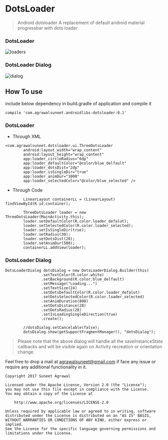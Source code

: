 # DotsLoader
> Android dotsloader
> A replacement of default android material progressbar with dots loader

### DotsLoader
![loaders](https://cloud.githubusercontent.com/assets/12999622/22540869/ad0d5c24-e948-11e6-8d8a-873ff19e5985.gif)

### DotsLoader Dialog
![dialog](https://cloud.githubusercontent.com/assets/12999622/22540867/a7c15658-e948-11e6-81a4-533b48f7d0d3.gif)



## How To use
include below dependency in build.gradle of application and compile it
```
compile 'com.agrawalsuneet.androidlibs:dotsloader:0.1'
```

### DotsLoader
* Through XML
```
<com.agrawalsuneet.dotsloader.ui.ThreeDotsLoader
        android:layout_width="wrap_content"
        android:layout_height="wrap_content"
        app:loader_circleRadius="6dp"
        app:loader_defaultColor="@color/blue_delfault"
        app:loader_dotsDist="2dp"
        app:loader_isSingleDir="true"
        app:loader_animDur="1000"
        app:loader_selectedColor="@color/blue_selected" />
```

*  Through Code
```
        LinearLayout containerLL = (LinearLayout) findViewById(R.id.container);

        ThreeDotsLoader loader = new ThreeDotsLoader(MainActivity.this);
        loader.setDefaultColor(R.color.loader_defalut);
        loader.setSelectedColor(R.color.loader_selected);
        loader.setIsSingleDir(true);
        loader.setRadius(30);
        loader.setDotsDist(20);
        loader.setAnimDur(500);
        containerLL.addView(loader);
```


### DotsLoader Dialog
```
DotsLoaderDialog dotsDialog = new DotsLoaderDialog.Builder(this)
                .setTextColor(R.color.white)
                .setBackground(R.color.blue_delfault)
                .setMessage("Loading...")
                .setTextSize(24)
                .setDotsDefaultColor(R.color.loader_defalut)
                .setDotsSelectedColor(R.color.loader_selected)
                .setAnimDuration(800)
                .setDotsDistance(28)
                .setDotsRadius(28)
                .setIsLoadingSingleDirection(true)
                .create();

        //dotsDialog.setCancelable(false);
        dotsDialog.show(getSupportFragmentManager(), "dotsDialog");
```

> Please note that the above dialog will handle all the saveInstanceState callbacks and will be visible again on Activity recreation or orientation change.

Feel free to drop a mail at agrawalsuneet@gmail.com if face any issue or require any additional functionality in it.

```
Copyright 2017 Suneet Agrawal

Licensed under the Apache License, Version 2.0 (the "License");
you may not use this file except in compliance with the License.
You may obtain a copy of the License at

    http://www.apache.org/licenses/LICENSE-2.0

Unless required by applicable law or agreed to in writing, software
distributed under the License is distributed on an "AS IS" BASIS,
WITHOUT WARRANTIES OR CONDITIONS OF ANY KIND, either express or implied.
See the License for the specific language governing permissions and
limitations under the License.
```
